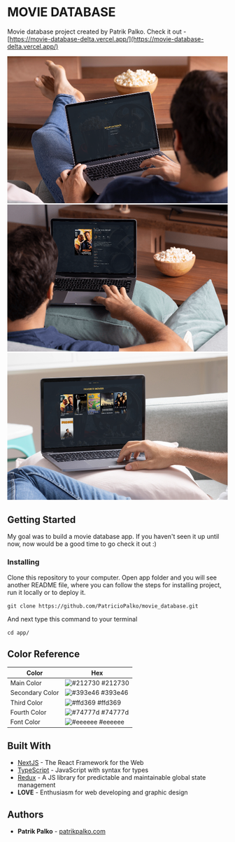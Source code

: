 # MOVIE DATABASE

Movie database project created by Patrik Palko. Check it out - [https://movie-database-delta.vercel.app/](https://movie-database-delta.vercel.app/)

![Home](https://github.com/PatricioPalko/movie_database/blob/master/app/public/assets/mockup_movie3.png)
![Detail](https://github.com/PatricioPalko/movie_database/blob/master/app/public/assets/mockup_movie.png)
![Favorites](https://github.com/PatricioPalko/movie_database/blob/master/app/public/assets/mockup_movie2.png)

## Getting Started

My goal was to build a movie database app. If you haven't seen it up until now, now would be a good time to go check it out :)

### Installing

Clone this repository to your computer. Open app folder and you will see another README file, where you can follow the steps for installing project, run it locally or to deploy it.

```
git clone https://github.com/PatricioPalko/movie_database.git
```

And next type this command to your terminal

```
cd app/
```

## Color Reference

| Color           | Hex                                                              |
| --------------- | ---------------------------------------------------------------- |
| Main Color      | ![#212730](https://via.placeholder.com/10/212730?text=+) #212730 |
| Secondary Color | ![#393e46](https://via.placeholder.com/10/393e46?text=+) #393e46 |
| Third Color     | ![#ffd369](https://via.placeholder.com/10/ffd369?text=+) #ffd369 |
| Fourth Color    | ![#74777d](https://via.placeholder.com/10/74777d?text=+) #74777d |
| Font Color      | ![#eeeeee](https://via.placeholder.com/10/eeeeee?text=+) #eeeeee |

## Built With

- [NextJS](https://nextjs.org/) - The React Framework for the Web
- [TypeScript](https://www.typescriptlang.org/) - JavaScript with syntax for types
- [Redux](https://redux.js.org/) - A JS library for predictable and maintainable global state management
- **LOVE** - Enthusiasm for web developing and graphic design

## Authors

- **Patrik Palko** - [patrikpalko.com](https://patrikpalko.com/)
